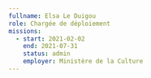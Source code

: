 ```yaml
---
fullname: Elsa Le Duigou
role: Chargée de déploiement
missions:
  - start: 2021-02-02
    end: 2021-07-31
    status: admin
    employer: Ministère de la Culture
---
```


